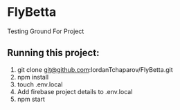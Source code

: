 # FlyBetta

Testing Ground For Project

## Running this project:

1. git clone git@github.com:IordanTchaparov/FlyBetta.git
2. npm install
3. touch .env.local
4. Add firebase project details to .env.local
5. npm start
